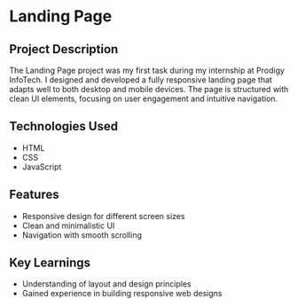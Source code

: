 # Landing Page

## Project Description
The Landing Page project was my first task during my internship at Prodigy InfoTech. I designed and developed a fully responsive landing page that adapts well to both desktop and mobile devices. The page is structured with clean UI elements, focusing on user engagement and intuitive navigation.

## Technologies Used
- HTML
- CSS
- JavaScript

## Features
- Responsive design for different screen sizes
- Clean and minimalistic UI
- Navigation with smooth scrolling

## Key Learnings
- Understanding of layout and design principles
- Gained experience in building responsive web designs
